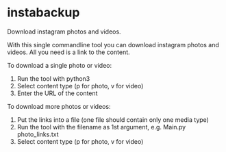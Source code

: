 # instabackup
Download instagram photos and videos.

With this single commandline tool you can download instagram photos and videos. All you need is a link to the content.

To download a single photo or video:
1. Run the tool with python3
2. Select content type (p for photo, v for video)
3. Enter the URL of the content

To download more photos or videos:
1. Put the links into a file (one file should contain only one media type)
2. Run the tool with the filename as 1st argument, e.g. Main.py photo_links.txt
3. Select content type (p for photo, v for video)
